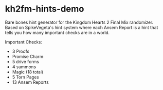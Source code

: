 # kh2fm-hints-demo

Bare bones hint generator for the Kingdom Hearts 2 Final Mix randomizer.
Based on SpikeVegeta's hint system where each Ansem Report is a hint that tells you how many important checks are in a world.

Important Checks:
* 3 Proofs
* Promise Charm
* 5 drive forms
* 4 summons
* Magic (18 total)
* 5 Torn Pages
* 13 Ansem Reports
